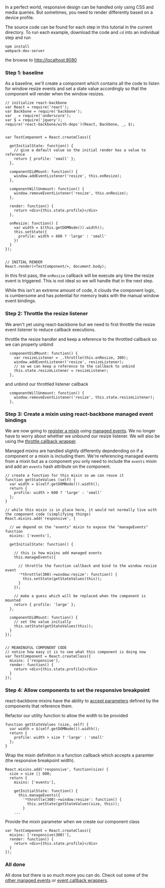 In a perfect world, responsive design can be handled only using CSS and media queries.  But sometimes, you need to render differently based on a device profile.

The source code can be found for each step in this tutorial in the current directory.  To run each example, download the code and ```cd``` into an individual step and run
```
npm install
webpack-dev-server
```
the browse to [http://localhost:8080](http://localhost:8080)


### Step 1: baseline
As a baseline, we'll create a component which contains all the code to listen for window resize events and set a state value accordingly so that the component will render when the window resizes.

```
// initialize react-backbone
var React = require('react');
var Backbone = require('backbone');
var _ = require('underscore');
var $ = require('jquery');
require('react-backbone/with-deps')(React, Backbone, _, $);


var TestComponent = React.createClass({

  getInitialState: function() {
    // give a default value so the initial render has a value to reference
    return { profile: 'small' };
  },

  componentDidMount: function() {
    window.addEventListener('resize', this.onResize);
  },

  componentWillUnmount: function() {
    window.removeEventListener('resize', this.onResize);
  },

  render: function() {
    return <div>{this.state.profile}</div>
  },

  onResize: function() {
    var width = $(this.getDOMNode()).width();
    this.setState({
      profile: width > 600 ? 'large' : 'small'
    })
  }
});


// INITIAL RENDER
React.render(<TestComponent/>, document.body);

```
In this first pass, the ```onResize``` callback will be execute any time the resize event is triggered.  This is not ideal so we will handle that in the next step.

While this isn't an extreme amount of code, it clouds the component logic, is cumbersome and has potential for memory leaks with the manual window event bindings.


### Step 2: Throttle the resize listener

We aren't yet using react-backbone but we need to first throttle the resize event listener to reduce callback executions.

throttle the resize handler and keep a reference to the throttled callback so we can properly unbind
```
  componentDidMount: function() {
    var resizeListener = _.throttle(this.onResize, 300);
    window.addEventListener('resize', resizeListener);
    // so we can keep a reference to the callback to unbind
    this.state.resizeListener = resizeListener;
  },
```
and unbind our throttled listener callback
```
  componentWillUnmount: function() {
    window.removeEventListener('resize', this.state.resizeListener);
  },
```


### Step 3: Create a mixin using react-backbone managed event bindings

We are now going to [register a mixin](http://jhudson8.github.io/fancydocs/index.html#project/jhudson8/react-mixin-manager?focus=outline) using [managed events](http://jhudson8.github.io/fancydocs/index.html#project/jhudson8/react-events?focus=outline).  We no longer have to worry about whether we unbound our resize listener.  We will also be using the [throttle callback wrapper](http://jhudson8.github.io/fancydocs/index.html#project/jhudson8/react-backbone/snippet/package/*throttle?focus=outline).

Managed mixins are handled slightly differently depndending on if a component or a mixin is including them.  We're referencing managed events from a mixin but as a component you only need to include the ```events``` mixin and add an ```events``` hash attribute on the component.

```
// create a function for this mixin so we can reuse it
function getStateValues (self) {
  var width = $(self.getDOMNode()).width();
  return {
    profile: width > 600 ? 'large' : 'small'
  };
}

// while this mixin is in place here, it would not normally live with the component code (simplifying things)
React.mixins.add('responsive', {

  // we depend on the "events" mixin to expose the "manageEvents" function
  mixins: ['events'],

  getInitialState: function() {

    // this is how mixins add managed events
    this.manageEvents({

      // throttle the function callback and bind to the window resize event
      '*throttle(300)->window:resize': function() {
        this.setState(getStateValues(this));
      }
    });

    // make a guess which will be replaced when the component is mounted
    return { profile: 'large' };
  },

  componentDidMount: function() {
    // set the value initially
    this.setState(getStateValues(this));
  }
});


// MEANINGFUL COMPONENT CODE
// notice how easy it is to see what this component is doing now
var TestComponent = React.createClass({
  mixins: ['responsive'],
  render: function() {
    return <div>{this.state.profile}</div>
  }
});
```


### Step 4: Allow components to set the responsive breakpoint

react-backbone mixins have the ability to [accept parameters](http://jhudson8.github.io/fancydocs/index.html#project/jhudson8/react-mixin-manager/section/Advanced%20Features/Mixins%20With%20Parameters?focus=outline) defined by the components that reference them.

Refactor our utility function to allow the width to be provided
```
function getStateValues (size, self) {
  var width = $(self.getDOMNode()).width();
  return {
    profile: width > size ? 'large' : 'small'
  };
}
```

Wrap the mixin definition in a function callback which accepts a paramter (the responsive breakpoint width).

```
React.mixins.add('responsive', function(size) {
  size = size || 600;
  return {
    mixins: ['events'],

    getInitialState: function() {
      this.manageEvents({
        '*throttle(300)->window:resize': function() {
          this.setState(getStateValues(size, this));
        }
    ...
```

Provide the mixin parameter when we create our component class

```
var TestComponent = React.createClass({
  mixins: ['responsive(300)'],
  render: function() {
    return <div>{this.state.profile}</div>
  }
});
```


### All done

All done but there is so much more you can do.  Check out some of the [other managed events](http://jhudson8.github.io/fancydocs/index.html#project/jhudson8/react-events/api/Event%20Binding%20Definitions?focus=outline) or [event callback wrappers](http://jhudson8.github.io/fancydocs/index.html#project/jhudson8/react-backbone/api/Event%20Binding%20Definitions?focus=outline).
